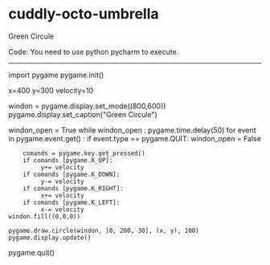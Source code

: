 # cuddly-octo-umbrella
Green Circule

Code:
You need to use python pycharm to execute.

----------------------------------------------------------------------------------------




import pygame
pygame.init()

x=400
y=300
velocity=10

windon = pygame.display.set_mode((800,600))
pygame.display.set_caption("Green Circule")

windon_open = True
while windon_open :
    pygame.time.delay(50)
    for event in pygame.event.get() :
        if event.type == pygame.QUIT:
            windon_open = False

        comands = pygame.key.get_pressed()
        if comands [pygame.K_UP]:
             y+= velocity
        if comands [pygame.K_DOWN]:
             y-= velocity
        if comands [pygame.K_RIGHT]:
             x+= velocity
        if comands [pygame.K_LEFT]:
             x-= velocity
    windon.fill((0,0,0))

    pygame.draw.circle(windon, [0, 200, 30], (x, y), 100)
    pygame.display.update()

pygame.quit()


